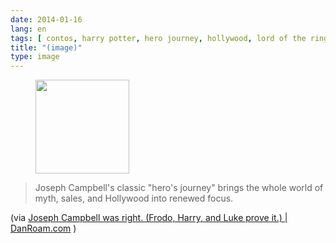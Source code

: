 ```yaml
---
date: 2014-01-16
lang: en
tags: [ contos, harry potter, hero journey, hollywood, lord of the rings, lotr, narrative, star wars, stories, tales ]
title: "(image)"
type: image
---
```


<figure>
<a
href="https://hugo.ferreira.cc/joseph-campbells-classic-heros-journey-brings/attachment/217/"
rel="attachment"><img
src="/wp-content/uploads/2014/01/tumblr_mzhzjzG3xZ1qz82meo1_1280-150x150.jpg"
width="150" height="150" /></a></figure>

> Joseph Campbell's classic "hero's journey" brings the whole world of
> myth, sales, and Hollywood into renewed focus.

(via [Joseph Campbell was right. (Frodo, Harry, and Luke prove it.)  | 
DanRoam.com](http://www.danroam.com/joseph-campbell-was-right-frodo-harry-and-luke-prove-it/)
)

